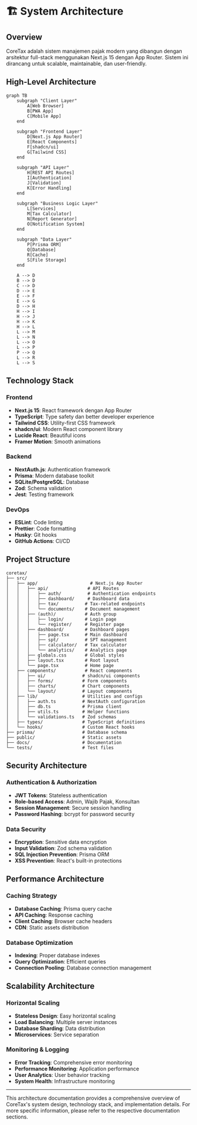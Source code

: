 # 🏗️ System Architecture

## Overview

CoreTax adalah sistem manajemen pajak modern yang dibangun dengan arsitektur full-stack menggunakan Next.js 15 dengan App Router. Sistem ini dirancang untuk scalable, maintainable, dan user-friendly.

## High-Level Architecture

```mermaid
graph TB
    subgraph "Client Layer"
        A[Web Browser]
        B[PWA App]
        C[Mobile App]
    end
    
    subgraph "Frontend Layer"
        D[Next.js App Router]
        E[React Components]
        F[shadcn/ui]
        G[Tailwind CSS]
    end
    
    subgraph "API Layer"
        H[REST API Routes]
        I[Authentication]
        J[Validation]
        K[Error Handling]
    end
    
    subgraph "Business Logic Layer"
        L[Services]
        M[Tax Calculator]
        N[Report Generator]
        O[Notification System]
    end
    
    subgraph "Data Layer"
        P[Prisma ORM]
        Q[Database]
        R[Cache]
        S[File Storage]
    end
    
    A --> D
    B --> D
    C --> D
    D --> E
    E --> F
    E --> G
    D --> H
    H --> I
    H --> J
    H --> K
    H --> L
    L --> M
    L --> N
    L --> O
    L --> P
    P --> Q
    L --> R
    L --> S
```

## Technology Stack

### Frontend
- **Next.js 15**: React framework dengan App Router
- **TypeScript**: Type safety dan better developer experience
- **Tailwind CSS**: Utility-first CSS framework
- **shadcn/ui**: Modern React component library
- **Lucide React**: Beautiful icons
- **Framer Motion**: Smooth animations

### Backend
- **NextAuth.js**: Authentication framework
- **Prisma**: Modern database toolkit
- **SQLite/PostgreSQL**: Database
- **Zod**: Schema validation
- **Jest**: Testing framework

### DevOps
- **ESLint**: Code linting
- **Prettier**: Code formatting
- **Husky**: Git hooks
- **GitHub Actions**: CI/CD

## Project Structure

```
coretax/
├── src/
│   ├── app/                    # Next.js App Router
│   │   ├── api/               # API Routes
│   │   │   ├── auth/          # Authentication endpoints
│   │   │   ├── dashboard/     # Dashboard data
│   │   │   ├── tax/          # Tax-related endpoints
│   │   │   └── documents/    # Document management
│   │   ├── (auth)/           # Auth group
│   │   │   ├── login/        # Login page
│   │   │   └── register/     # Register page
│   │   ├── dashboard/        # Dashboard pages
│   │   │   ├── page.tsx      # Main dashboard
│   │   │   ├── spt/          # SPT management
│   │   │   ├── calculator/   # Tax calculator
│   │   │   └── analytics/    # Analytics page
│   │   ├── globals.css       # Global styles
│   │   ├── layout.tsx        # Root layout
│   │   └── page.tsx          # Home page
│   ├── components/           # React components
│   │   ├── ui/              # shadcn/ui components
│   │   ├── forms/           # Form components
│   │   ├── charts/          # Chart components
│   │   └── layout/          # Layout components
│   ├── lib/                 # Utilities and configs
│   │   ├── auth.ts          # NextAuth configuration
│   │   ├── db.ts            # Prisma client
│   │   ├── utils.ts         # Helper functions
│   │   └── validations.ts   # Zod schemas
│   ├── types/               # TypeScript definitions
│   └── hooks/               # Custom React hooks
├── prisma/                  # Database schema
├── public/                  # Static assets
├── docs/                    # Documentation
└── tests/                   # Test files
```

## Security Architecture

### Authentication & Authorization
- **JWT Tokens**: Stateless authentication
- **Role-based Access**: Admin, Wajib Pajak, Konsultan
- **Session Management**: Secure session handling
- **Password Hashing**: bcrypt for password security

### Data Security
- **Encryption**: Sensitive data encryption
- **Input Validation**: Zod schema validation
- **SQL Injection Prevention**: Prisma ORM
- **XSS Prevention**: React's built-in protections

## Performance Architecture

### Caching Strategy
- **Database Caching**: Prisma query cache
- **API Caching**: Response caching
- **Client Caching**: Browser cache headers
- **CDN**: Static assets distribution

### Database Optimization
- **Indexing**: Proper database indexes
- **Query Optimization**: Efficient queries
- **Connection Pooling**: Database connection management

## Scalability Architecture

### Horizontal Scaling
- **Stateless Design**: Easy horizontal scaling
- **Load Balancing**: Multiple server instances
- **Database Sharding**: Data distribution
- **Microservices**: Service separation

### Monitoring & Logging
- **Error Tracking**: Comprehensive error monitoring
- **Performance Monitoring**: Application performance
- **User Analytics**: User behavior tracking
- **System Health**: Infrastructure monitoring

---

This architecture documentation provides a comprehensive overview of CoreTax's system design, technology stack, and implementation details. For more specific information, please refer to the respective documentation sections.
